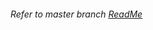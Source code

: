 ###### Refer to master branch [ReadMe](https://github.com/IVSoftware/controls-string-indexer/blob/master/README.md)